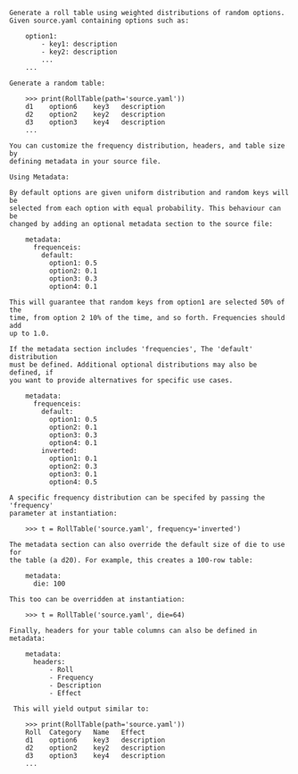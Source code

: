     Generate a roll table using weighted distributions of random options.
    Given source.yaml containing options such as:

        option1:
            - key1: description
            - key2: description
            ...
        ...

    Generate a random table:

        >>> print(RollTable(path='source.yaml'))
        d1    option6    key3   description
        d2    option2    key2   description
        d3    option3    key4   description
        ...

    You can customize the frequency distribution, headers, and table size by
    defining metadata in your source file.

    Using Metadata:

    By default options are given uniform distribution and random keys will be
    selected from each option with equal probability. This behaviour can be
    changed by adding an optional metadata section to the source file:

        metadata:
          frequenceis:
            default:
              option1: 0.5
              option2: 0.1
              option3: 0.3
              option4: 0.1

    This will guarantee that random keys from option1 are selected 50% of the
    time, from option 2 10% of the time, and so forth. Frequencies should add
    up to 1.0.

    If the metadata section includes 'frequencies', The 'default' distribution
    must be defined. Additional optional distributions may also be defined, if
    you want to provide alternatives for specific use cases.

        metadata:
          frequenceis:
            default:
              option1: 0.5
              option2: 0.1
              option3: 0.3
              option4: 0.1
            inverted:
              option1: 0.1
              option2: 0.3
              option3: 0.1
              option4: 0.5

    A specific frequency distribution can be specifed by passing the 'frequency'
    parameter at instantiation:

        >>> t = RollTable('source.yaml', frequency='inverted')

    The metadata section can also override the default size of die to use for
    the table (a d20). For example, this creates a 100-row table:

        metadata:
          die: 100

    This too can be overridden at instantiation:

        >>> t = RollTable('source.yaml', die=64)

    Finally, headers for your table columns can also be defined in metadata:

        metadata:
          headers:
              - Roll
              - Frequency
              - Description
              - Effect

     This will yield output similar to:

        >>> print(RollTable(path='source.yaml'))
        Roll  Category   Name   Effect
        d1    option6    key3   description
        d2    option2    key2   description
        d3    option3    key4   description
        ...
 
